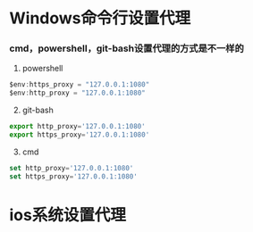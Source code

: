 # Windows命令行设置代理
### cmd，powershell，git-bash设置代理的方式是不一样的
1. powershell
```javascript
$env:https_proxy = "127.0.0.1:1080"
$env:http_proxy = "127.0.0.1:1080"
```
2. git-bash
```javascript
export http_proxy='127.0.0.1:1080'
export https_proxy='127.0.0.1:1080'
```
3. cmd
```javascript
set http_proxy='127.0.0.1:1080'
set https_proxy='127.0.0.1:1080'
```
# ios系统设置代理